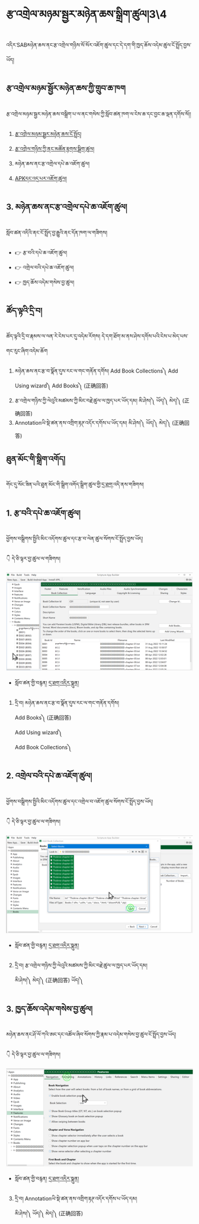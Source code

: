 # རྩ་འགྲེལ་མཉམ་སྦྱར་མཉེན་ཆས་སྒྲིག་ཚུལ།3\4

འདིར་SABམཉེན་ཆས་ནང་རྩ་འགྲེལ་གཉིས་སོ་སོར་འཇོག་ཚུལ་དང་དེ་དག་གི་ཁྱད་ཆོས་འདེམ་ཚུལ་ངོ་སྤྲོད་བྱས་ཡོད།
## རྩ་འགྲེལ་མཉམ་སྦྱོར་མཉེན་ཆས་ཀྱི་གྲུབ་ཆ་ཁག

རྩ་འགྲེལ་མཉམ་སྦྱར་མཉེན་ཆས་བསྒྲིག་པ་ལ་ནང་གསེས་ཀྱི་སློབ་ཚན་ཁག་ལ་ངེས་ཆ་དང་བྱང་ཆ་ལྡན་དགོས་སོ།།

1. [རྩ་འགྲེལ་མཉམ་སྦྱར་མཉེན་ཆས་ངོ་སྤྲོད།](https://github.com/buda-base/budax/blob/master/howtoguides/SAB14/index.md)
2. [རྩ་འགྲེལ་གཉིས་ཀྱི་ནང་མཚོན་རྟགས་སྒྲིག་ཚུལ།](https://github.com/buda-base/budax/blob/master/howtoguides/SAB15/index.md)
3. མཉེན་ཆས་ནང་རྩ་འགྲེལ་དཔེ་ཆ་འཇོག་ཚུལ།
4. [APKདང་འདྲ་པར་འཇོག་ཚུལ།](https://github.com/buda-base/budax/blob/master/howtoguides/SAB17/index.md)
## 3. མཉེན་ཆས་ནང་རྩ་འགྲེལ་དཔེ་ཆ་འཇོག་ཚུལ།

སློབ་ཚན་འདིའི་ནང་ངོ་སྤྲོད་བྱ་རྒྱུའི་ནང་དོན་ཁག་ལ་གཟིགས།

- 👉 རྩ་བའི་དཔེ་ཆ་འཇོག་ཚུལ།
- 👉 འགྲེལ་བའི་དཔེ་ཆ་འཇོག་ཚུལ།
- 👉 ཁྱད་ཆོས་འདེམ་གསེས་བྱ་ཚུལ།

## ཚོད་ལྟའི་དྲི་བ།

ཚོད་ལྟའི་དྲི་བ་རྣམས་ལ་ལན་རེ་ངེས་པར་དུ་འདེམ་རོགས། དེ་དག་ཐོག་མ་ནས་ཤེས་དགོས་པའི་ངེས་པ་མེད་པས་གང་རུང་ཞིག་འདེམ་ཆོག

1. མཉེན་ཆས་ནང་རྩ་བ་སྣོན་དུས་རང་ལ་གང་གནོན་དགོས། Add Book Collections༽ Add Using wizard༽ Add Books༽ (正确回答)
2. རྩ་འགྲེལ་གཉིས་ཀྱི་ལེའུའི་མཚམས་ཀྱི་མིང་བརྗེ་ཚུལ་ལ་ཁྱད་པར་ཡོད་དམ། མི་ཤེས།༽ ཡོད།༽ མེད།༽ (正确回答)
3. Annotationཡི་སྡེ་ཚན་ནས་འགྲིག་རྟཊ་འདོར་དགོས་པ་ཡོད་དམ། མི་ཤེས།༽ ཡོད།༽ མེད།༽ (正确回答)

## ཐུན་མོང་གི་སྒྲིག་འགོད།

གོང་དུ་སོང་ཟིན་པའི་ཐུན་མོང་གི་སྒྲིག་འགོད་སྒྲིག་ཚུལ་གྱི་[དྲ་ཐག་](https://github.com/buda-base/budax/blob/master/howtoguides/SAB02/index.md)འདི་ནས་གཟིགས།

## 1. རྩ་བའི་དཔེ་ཆ་འཇོག་ཚུལ།

ཕྱོགས་བསྒྲིགས་སྤྱིའི་མིང་འདོགས་ཚུལ་དང་རྩ་བ་ལེན་ཚུལ་སོགས་ངོ་སྤྲོད་བྱས་ཡོད།

👇 དེ་ཅི་ལྟར་བྱ་ཚུལ་ལ་གཟིགས།

![800](images/000001.png)


- སློབ་ཚན་གྱི་བརྙན། [དྲ་ཐག་འདིར་སྣུན།](https://drive.google.com/file/d/1BCjmyINsbSY1J1iP-kRpc7oSNP-XMbxM/view?usp=sharing)


1. དྲི་བ། མཉེན་ཆས་ནང་རྩ་བ་སྣོན་དུས་རང་ལ་གང་གནོན་དགོས།  
Add Books༽ (正确回答)  
Add Using wizard༽  
Add Book Collections༽

## 2. འགྲེལ་བའི་དཔེ་ཆ་འཇོག་ཚུལ།

ཕྱོགས་བསྒྲིགས་སྤྱིའི་མིང་འདོགས་ཚུལ་དང་འགྲེལ་བ་འཇོག་ཚུལ་སོགས་ངོ་སྤྲོད་བྱས་ཡོད།

👇 དེ་ཅི་ལྟར་བྱ་ཚུལ་ལ་གཟིགས།

![800](images/000002.png)


- སློབ་ཚན་གྱི་བརྙན། [དྲ་ཐག་འདིར་སྣུན།](https://drive.google.com/file/d/1HBeIKzetBtkWr-w64rx0ZaLdgSLrG1_G/view?usp=sharing)


2. དྲི་བ། རྩ་འགྲེལ་གཉིས་ཀྱི་ལེའུའི་མཚམས་ཀྱི་མིང་བརྗེ་ཚུལ་ལ་ཁྱད་པར་ཡོད་དམ།  
མི་ཤེས།༽ མེད།༽ (正确回答) ཡོད།༽ 

## 3. ཁྱད་ཆོས་འདེམ་གསེས་བྱ་ཚུལ།

མཉེན་ཆས་ནང་ཤོ་ལོ་ཀའི་ཨང་དང་འཚོལ་ཞིབ་སོགས་ཀྱི་རྣམ་པ་འདེམ་གསེས་བྱ་ཚུལ་ངོ་སྤྲོད་བྱས་ཡོད།

👇 དེ་ཅི་ལྟར་བྱ་ཚུལ་ལ་གཟིགས།

![800](images/000003.png)
 

- སློབ་ཚན་གྱི་བརྙན། [དྲ་ཐག་འདིར་སྣུན།](https://drive.google.com/file/d/1BlapR_8WnDUk8Nw__eNoFC5qn3OX4QRk/view?usp=sharing)


3. དྲི་བ། Annotationཡི་སྡེ་ཚན་ནས་འགྲིག་རྟཊ་འདོར་དགོས་པ་ཡོད་དམ།  
མི་ཤེས།༽ ཡོད།༽ མེད།༽ (正确回答)